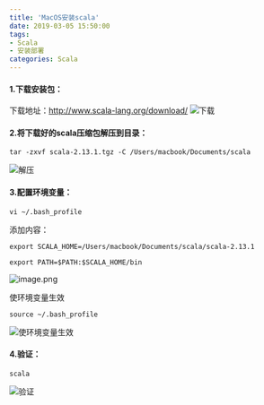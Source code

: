 ```yaml
---
title: 'MacOS安装scala'
date: 2019-03-05 15:50:00
tags: 
- Scala
- 安装部署
categories: Scala
---
```


#### 1.下载安装包：
下载地址：http://www.scala-lang.org/download/
![下载](https://imgconvert.csdnimg.cn/aHR0cHM6Ly91cGxvYWQtaW1hZ2VzLmppYW5zaHUuaW8vdXBsb2FkX2ltYWdlcy80MzkxNDA3LTRhNTA5NmU5ZWE1ZGFkNzAucG5n?x-oss-process=image/format,png)

#### 2.将下载好的scala压缩包解压到目录：
```shell
tar -zxvf scala-2.13.1.tgz -C /Users/macbook/Documents/scala
```

![解压](https://imgconvert.csdnimg.cn/aHR0cHM6Ly91cGxvYWQtaW1hZ2VzLmppYW5zaHUuaW8vdXBsb2FkX2ltYWdlcy80MzkxNDA3LTYwM2I5YTgyMjFiMDRiMGMucG5n?x-oss-process=image/format,png)

#### 3.配置环境变量：

```shell
vi ~/.bash_profile
```


添加内容：
```shell
export SCALA_HOME=/Users/macbook/Documents/scala/scala-2.13.1

export PATH=$PATH:$SCALA_HOME/bin
```
![image.png](https://imgconvert.csdnimg.cn/aHR0cHM6Ly91cGxvYWQtaW1hZ2VzLmppYW5zaHUuaW8vdXBsb2FkX2ltYWdlcy80MzkxNDA3LWRjMWRjOGNjNmVlY2IxZDkucG5n?x-oss-process=image/format,png)

使环境变量生效
```shell
source ~/.bash_profile
```
![ 使环境变量生效](https://imgconvert.csdnimg.cn/aHR0cHM6Ly91cGxvYWQtaW1hZ2VzLmppYW5zaHUuaW8vdXBsb2FkX2ltYWdlcy80MzkxNDA3LTBlMjY5N2I2MGNhZGI0YmUucG5n?x-oss-process=image/format,png)

#### 4.验证：

```shell
scala
```
![验证](https://imgconvert.csdnimg.cn/aHR0cHM6Ly91cGxvYWQtaW1hZ2VzLmppYW5zaHUuaW8vdXBsb2FkX2ltYWdlcy80MzkxNDA3LTFlYzQyNGM2NmFlOTM3YzMucG5n?x-oss-process=image/format,png)
